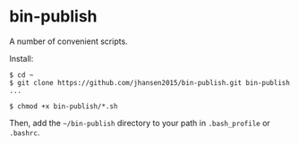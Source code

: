 # bin-publish

A number of convenient scripts.

Install:
```
$ cd ~
$ git clone https://github.com/jhansen2015/bin-publish.git bin-publish
...

$ chmod +x bin-publish/*.sh

```

Then, add the `~/bin-publish` directory to your path in `.bash_profile` or `.bashrc`.
